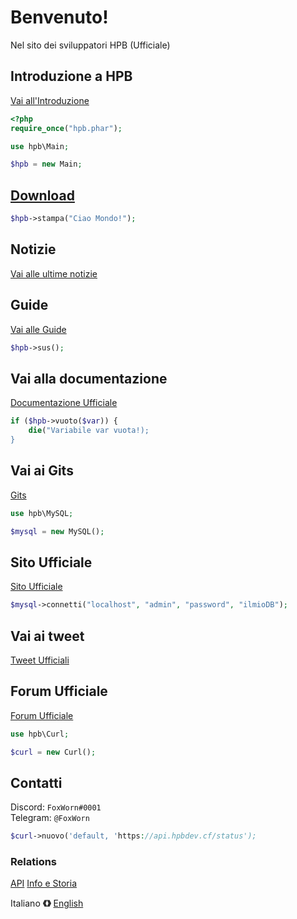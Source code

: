 # Benvenuto!
Nel sito dei sviluppatori HPB (Ufficiale)

## Introduzione a HPB
[Vai all'Introduzione](https://dev.hpbdev.cf/intro/)

```php
<?php
require_once("hpb.phar");

use hpb\Main;

$hpb = new Main;
```

## [Download](https://dev.hpbdev.cf/download/)

```php
$hpb->stampa("Ciao Mondo!");
```

## Notizie
[Vai alle ultime notizie](https://dev.hpbdev.cf/news/)

## Guide
[Vai alle Guide](https://dev.hpbdev.cf/guide/index)

```php
$hpb->sus();
```

## Vai alla documentazione
[Documentazione Ufficiale](https://dev.hpbdev.cf/docs/base)

```php
if ($hpb->vuoto($var)) {
    die("Variabile var vuota!);
}
```

## Vai ai Gits
[Gits](https://dev.hpbdev.cf/gits/index)

```php
use hpb\MySQL;

$mysql = new MySQL();
```

## Sito Ufficiale
[Sito Ufficiale](https://hpbdev.cf/)

```php
$mysql->connetti("localhost", "admin", "password", "ilmioDB");
```
## Vai ai tweet
[Tweet Ufficiali](https://dev.hpbdev.cf/tweet)

## Forum Ufficiale
[Forum Ufficiale](https://hpbdev.cf/forum/)

```php
use hpb\Curl;

$curl = new Curl();
```

## Contatti
Discord: `FoxWorn#0001`<br>
Telegram: `@FoxWorn`

```php
$curl->nuovo('default, 'https://api.hpbdev.cf/status');
```

### Relations
[API](https://api.hpbdev.cf/extwiew/)
[Info e Storia](https://dev.hpbdev.cf/hpb)






Italiano **《》** [English](https://dev.hpbdev.cf/en/)
